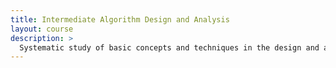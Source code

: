 ```yaml
---
title: Intermediate Algorithm Design and Analysis
layout: course
description: >
  Systematic study of basic concepts and techniques in the design and analysis of algorithms, illustrated from various problem areas. Topics include: models of computation; choice of data structures; graph-theoretic, algebraic, and text processing algorithms.
---
```

